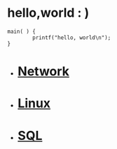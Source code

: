 # **hello,world : )**
```
main( ) {
        printf("hello, world\n");
}
```

- # [Network](/network)
- # [Linux](/linux)
- # [SQL](/sql)
